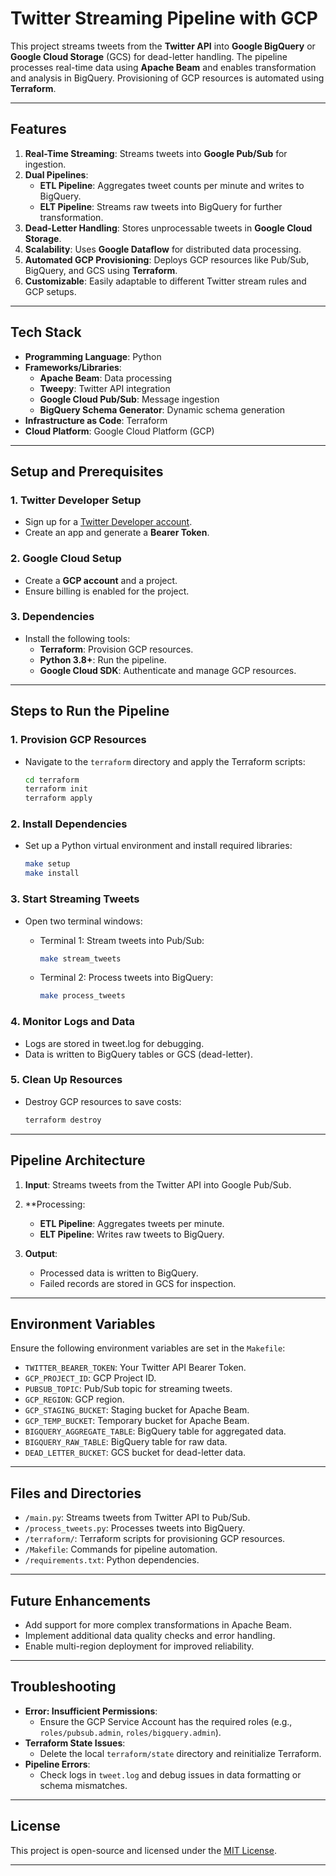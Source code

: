 # Twitter Streaming Pipeline with GCP

This project streams tweets from the **Twitter API** into **Google BigQuery** or **Google Cloud Storage** (GCS) for dead-letter handling. The pipeline processes real-time data using **Apache Beam** and enables transformation and analysis in BigQuery. Provisioning of GCP resources is automated using **Terraform**.

---

## **Features**

1. **Real-Time Streaming**: Streams tweets into **Google Pub/Sub** for ingestion.
2. **Dual Pipelines**:
   - **ETL Pipeline**: Aggregates tweet counts per minute and writes to BigQuery.
   - **ELT Pipeline**: Streams raw tweets into BigQuery for further transformation.
3. **Dead-Letter Handling**: Stores unprocessable tweets in **Google Cloud Storage**.
4. **Scalability**: Uses **Google Dataflow** for distributed data processing.
5. **Automated GCP Provisioning**: Deploys GCP resources like Pub/Sub, BigQuery, and GCS using **Terraform**.
6. **Customizable**: Easily adaptable to different Twitter stream rules and GCP setups.

---

## **Tech Stack**

- **Programming Language**: Python
- **Frameworks/Libraries**:
  - **Apache Beam**: Data processing
  - **Tweepy**: Twitter API integration
  - **Google Cloud Pub/Sub**: Message ingestion
  - **BigQuery Schema Generator**: Dynamic schema generation
- **Infrastructure as Code**: Terraform
- **Cloud Platform**: Google Cloud Platform (GCP)

---

## **Setup and Prerequisites**

### **1. Twitter Developer Setup**

- Sign up for a [Twitter Developer account](https://developer.twitter.com/en/docs/developer-portal/overview).
- Create an app and generate a **Bearer Token**.

### **2. Google Cloud Setup**

- Create a **GCP account** and a project.
- Ensure billing is enabled for the project.

### **3. Dependencies**

- Install the following tools:
  - **Terraform**: Provision GCP resources.
  - **Python 3.8+**: Run the pipeline.
  - **Google Cloud SDK**: Authenticate and manage GCP resources.

---

## **Steps to Run the Pipeline**

### **1. Provision GCP Resources**

- Navigate to the `terraform` directory and apply the Terraform scripts:

    ```bash
    cd terraform
    terraform init
    terraform apply
    ```

### **2. Install Dependencies**

- Set up a Python virtual environment and install required libraries:

    ```bash
    make setup
    make install
    ```

### **3. Start Streaming Tweets**

- Open two terminal windows:
  - Terminal 1: Stream tweets into Pub/Sub:

    ```bash
    make stream_tweets
    ```

  - Terminal 2: Process tweets into BigQuery:

    ```bash
    make process_tweets
    ```

### **4. Monitor Logs and Data**

- Logs are stored in tweet.log for debugging.
- Data is written to BigQuery tables or GCS (dead-letter).

### **5. Clean Up Resources**

- Destroy GCP resources to save costs:

    ```bash
    terraform destroy
    ```

---

## Pipeline Architecture

1. **Input**: Streams tweets from the Twitter API into Google Pub/Sub.
2. **Processing:

    - **ETL Pipeline**: Aggregates tweets per minute.
    - **ELT Pipeline**: Writes raw tweets to BigQuery.

3. **Output**:

    - Processed data is written to BigQuery.
    - Failed records are stored in GCS for inspection.

---

## **Environment Variables**

Ensure the following environment variables are set in the `Makefile`:

- `TWITTER_BEARER_TOKEN`: Your Twitter API Bearer Token.
- `GCP_PROJECT_ID`: GCP Project ID.
- `PUBSUB_TOPIC`: Pub/Sub topic for streaming tweets.
- `GCP_REGION`: GCP region.
- `GCP_STAGING_BUCKET`: Staging bucket for Apache Beam.
- `GCP_TEMP_BUCKET`: Temporary bucket for Apache Beam.
- `BIGQUERY_AGGREGATE_TABLE`: BigQuery table for aggregated data.
- `BIGQUERY_RAW_TABLE`: BigQuery table for raw data.
- `DEAD_LETTER_BUCKET`: GCS bucket for dead-letter data.

---

## **Files and Directories**

- `/main.py`: Streams tweets from Twitter API to Pub/Sub.
- `/process_tweets.py`: Processes tweets into BigQuery.
- `/terraform/`: Terraform scripts for provisioning GCP resources.
- `/Makefile`: Commands for pipeline automation.
- `/requirements.txt`: Python dependencies.

---

## **Future Enhancements**

- Add support for more complex transformations in Apache Beam.
- Implement additional data quality checks and error handling.
- Enable multi-region deployment for improved reliability.

---

## **Troubleshooting**

- **Error: Insufficient Permissions**:
  - Ensure the GCP Service Account has the required roles (e.g., `roles/pubsub.admin`, `roles/bigquery.admin`).
- **Terraform State Issues**:
  - Delete the local `terraform/state` directory and reinitialize Terraform.
- **Pipeline Errors**:
  - Check logs in `tweet.log` and debug issues in data formatting or schema mismatches.

---

## **License**

This project is open-source and licensed under the [MIT License](LICENSE).

---
